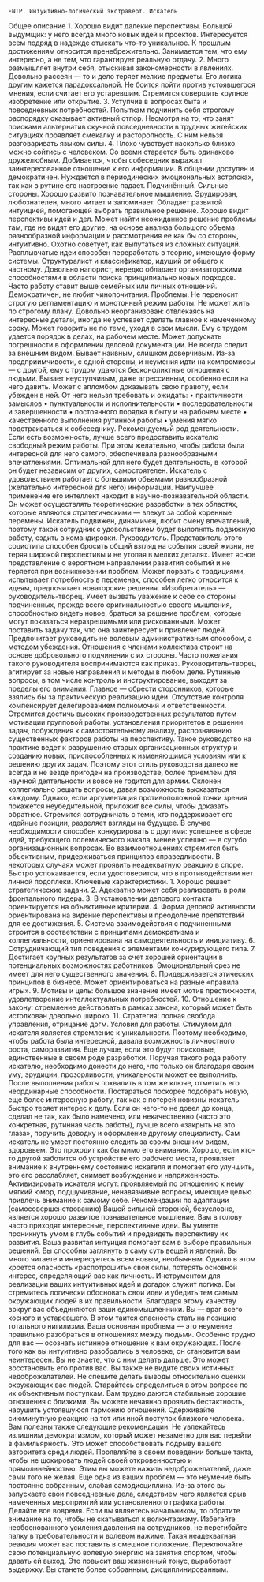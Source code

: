 	ENTP. Интуитивно-логический экстраверт. Искатель
Общее описание
    1. Хорошо видит далекие перспективы. Большой выдумщик: у него всегда много новых идей и проектов. Интересуется всем подряд в надежде отыскать что-то уникальное. К прошлым достижениям относится пренебрежительно. Занимается тем, что ему интересно, а не тем, что гарантирует реальную отдачу. 
    2. Много размышляет внутри себя, отыскивая закономерности в явлениях. Довольно рассеян — то и дело теряет мелкие предметы. Его логика другим кажется парадоксальной. Не боится пойти против устоявшегося мнения, если считает его устаревшим. Стремится совершить крупное изобретение или открытие. 
    3. Уступчив в вопросах быта и повседневных потребностей. Попыткам подчинить себя строгому распорядку оказывает активный отпор. Несмотря на то, что занят поисками альтернатив скучной повседневности в трудных житейских ситуациях проявляет смекалку и расторопность. С ним нельзя разговаривать языком силы. 
    4. Плохо чувствует насколько близко можно сойтись с человеком. Со всеми старается быть одинаково дружелюбным. Добивается, чтобы собеседник выражал заинтересованное отношение к его информации. В общении доступен и демократичен. Нуждается в периодических эмоциональных встрясках, так как в рутине его настроение падает. 
Подчинённый. 
Сильные стороны.
Хорошо развито познавательное мышление. Эрудирован, любознателен, много читает и запоминает. Обладает развитой интуицией, помогающей выбрать правильное решение. Хорошо видит перспективы идей и дел. Может найти неожиданное решение проблемы там, где не видят его другие, на основе анализа большого объема разнообразной информации и рассмотрения ее как бы со стороны, интуитивно. Охотно советует, как выпутаться из сложных ситуаций. Расплывчатые идеи способен переработать в теорию, имеющую форму системы. Структуралист и классификатор, идущий от общего к частному. Довольно напорист, нередко обладает организаторскими способностями в области поиска принципиально новых подходов. Часто работу ставит выше семейных или личных отношений. Демократичен, не любит чинопочитания. 
Проблемы. 
Не переносит строгую регламентацию и монотонный режим работы. Не может жить по строгому плану. Довольно неорганизован: отвлекаясь на интересные детали, иногда не успевает сделать главное к намеченному сроку. Может говорить не по теме, уходя в свои мысли. Ему с трудом удается порядок в делах, на рабочем месте. Может допускать погрешности в оформлении деловой документации. Не всегда следит за внешним видом. Бывает наивным, слишком доверчивым. Из-за предприимчивости, с одной стороны, и неумения идти на компромиссы — с другой, ему с трудом удаются бесконфликтные отношения с людьми. Бывает неуступчивым, даже агрессивным, особенно если на него давить. Может с апломбом доказывать свою правоту, если убежден в ней. 
От него нельзя требовать и ожидать: 
    • практичности замыслов 
    • пунктуальности и исполнительности 
    • последовательности и завершенности 
    • постоянного порядка в быту и на рабочем месте 
    • качественного выполнения рутинной работы 
    • умения мягко подстраиваться к собеседнику. 
Рекомендуемый род деятельности. 
Если есть возможность, лучше всего предоставить искателю свободный режим работы. При этом желательно, чтобы работа была интересной для него самого, обеспечивала разнообразными впечатлениями. Оптимальной для него будет деятельность, в которой он будет независим от других, самостоятелен. Искатель с удовольствием работает с большими объемами разнообразной (желательно интересной для него) информации. Наилучшее применение его интеллект находит в научно-познавательной области. Он может осуществлять теоретические разработки в тех областях, которые являются стратегическими — влекут за собой коренные перемены. Искатель подвижен, динамичен, любит смену впечатлений, поэтому такой сотрудник с удовольствием будет выполнять подвижную работу, ездить в командировки. 
Руководитель.
Представитель этого социотипа способен бросить общий взгляд на события своей жизни, не теряя широкой перспективы и не утопая в мелких деталях. Имеет ясное представление о вероятном направлении развития событий и не теряется при возникновении проблем. Может порвать с традициями, испытывает потребность в переменах, способен легко относится к идеям, предпочитает новаторские решения. 
«Изобретатель» — руководитель-творец. 
Умеет вызвать уважение к себе со стороны подчиненных, прежде всего оригинальностью своего мышления, способностью видеть новое, браться за решение проблем, которые могут показаться неразрешимыми или рискованными. Может поставить задачу так, что она заинтересует и привлечет людей. Предпочитает руководить не волевым административным способом, а методом убеждения. Отношения с членами коллектива строит на основе добровольного подчинения с их стороны. Часто пожелания такого руководителя воспринимаются как приказ. Руководитель-творец агитирует за новые направления и методы в любом деле. Рутинные вопросы, в том числе контроль и инструктирование, выходят за пределы его внимания. Главное — обрести сторонников, которые взялись бы за практическую реализацию идеи. Отсутствие контроля компенсирует делегированием полномочий и ответственности. Стремится достичь высоких производственных результатов путем мотивации групповой работы, установления приоритетов в решении задач, побуждения к самостоятельному анализу, распознаванию существенных факторов работы на перспективу. Такое руководство на практике ведет к разрушению старых организационных структур и созданию новых, приспособленных к изменяющимся условиям или к решению других задач. Поэтому этот стиль руководства далеко не всегда и не везде пригоден на производстве, более приемлем для научной деятельности и вовсе не годится для армии. Склонен коллегиально решать вопросы, давая возможность высказаться каждому. Однако, если аргументация противоположной точки зрения покажется неубедительной, приложит все силы, чтобы доказать обратное. Стремится сотрудничать с теми, кто поддерживает его идейные позиции, разделяет взгляды на будущее. В случае необходимости способен конкурировать с другими: успешнее в сфере идей, требующего полемического накала, менее успешно — в сугубо организационных вопросах. Во взаимоотношениях стремится быть объективным, придерживаться принципов справедливости. В некоторых случаях может проявить неадекватную реакцию в споре. Быстро успокаивается, если удостоверится, что в противодействии нет личной подоплеки. 
Ключевые характеристики.
    1. Хорошо решает стратегические задачи. 
    2. Адекватно может себя реализовать в роли фронтального лидера. 
    3. В установлении делового контакта ориентируется на объективные критерии. 
    4. Форма деловой активности ориентирована на видение перспективы и преодоление препятствий для ее достижения. 
    5. Система взаимодействия с подчиненными строится в соответствии с принципами демократизма и коллегиальности, ориентирована на самодеятельность и инициативу. 
    6. Сотрудничающий тип поведения с элементами конкурирующего типа. 
    7. Достигает крупных результатов за счет хорошей ориентации в потенциальных возможностях работников. Эмоциональный срез не имеет для него существенного значения. 
    8. Придерживается этических принципов в бизнесе. Может ориентироваться на разные «правила игры». 
    9. Мотивы и цель: большое значение имеет мотив престижности, удовлетворение интеллектуальных потребностей. 
    10. Отношение к закону: стремление действовать в рамках закона, который может быть истолкован довольно широко. 
    11. Стратегия: полная свобода управления, отрицание догм. 
Условия для работы.
Стимулом для искателя является стремление к уникальности. Поэтому необходимо, чтобы работа была интересной, давала возможность личностного роста, саморазвития. Еще лучше, если это будут поисковые, единственные в своем роде разработки. Поручая такого рода работу искателю, необходимо донести до него, что только он благодаря своим уму, эрудиции, прозорливости, уникальности может ее выполнить. После выполнения работы похвалить в том же ключе, отметить его неординарные способности. Постараться поскорее подобрать новую, еще более интересную работу, так как с потерей новизны искатель быстро теряет интерес к делу. Если он чего-то не довел до конца, сделал не так, как было намечено, или некачественно (часто это конкретная, рутинная часть работы), лучше всего «закрыть на это глаза», поручить доводку и оформление другому специалисту. Сам искатель не умеет постоянно следить за своим внешним видом, здоровьем. Это проходит как бы мимо его внимания. Хорошо, если кто-то другой заботится об устройстве его рабочего места, проявляет внимание к внутреннему состоянию искателя и помогает его улучшить, это его расслабляет, снимает возбуждение и напряженность. Активизировать искателя могут: проявляемый по отношению к нему мягкий юмор, подшучивание, ненавязчивые вопросы, имеющие целью привлечь внимание к самому себе. 
Рекомендации по адаптации (самосовершенствованию)
Вашей сильной стороной, безусловно, является хорошо развитое познавательное мышление. Вам в голову часто приходят интересные, перспективные идеи. Вы умеете проникнуть умом в глубь событий и предвидеть перспективу их развития. Ваша развитая интуиция помогает вам в выборе правильных решений. Вы способны заглянуть в саму суть вещей и явлений. Вы много читаете и интересуетесь всем новым, необычным. Однако в этом кроется опасность «распотрошить» свои силы, потерять основной интерес, определяющий вас как личность. 
Инструментом для реализации ваших интуитивных идей и догадок служит логика. Вы стремитесь логически обосновать свои идеи и убедить тем самым окружающих людей в их правильности. Благодаря этому качеству вокруг вас объединяются ваши единомышленники. Вы — враг всего косного и устаревшего. В этом таится опасность стать на позицию тотального нигилизма. Ваша основная проблема — это неумение правильно разобраться в отношениях между людьми. Особенно трудно для вас — осознать истинное отношение к вам окружающих. 
После того как вы интуитивно разобрались в человеке, он становится вам неинтересен. Вы не знаете, что с ним делать дальше. Это может восстановить его против вас. Вы также не видите своих истинных недоброжелателей. Не спешите делать выводы относительно оценки окружающих вас людей. Старайтесь определиться в этом вопросе по их объективным поступкам. 
Вам трудно даются стабильные хорошие отношения с близкими. Вы можете нечаянно проявить бестактность, нарушить устоявшуюся гармонию отношений. Сдерживайте сиюминутную реакцию на тот или иной поступок близкого человека. 
Вам полезны также следующие рекомендации. Не увлекайтесь излишним демократизмом, который может незаметно для вас перейти в фамильярность. Это может способствовать подрыву вашего авторитета среди людей. 
Проявляйте в своем поведении больше такта, чтобы не шокировать людей своей откровенностью и прямолинейностью. Этим вы можете нажить недоброжелателей, даже сами того не желая. Еще одна из ваших проблем — это неумение быть постоянно собранным, слабая самодисциплина. Из-за этого вы запускаете свои повседневные дела, следствием чего является срыв намеченных мероприятий или установленного графика работы. Делайте все вовремя. 
Если вы являетесь начальником, то обратите внимание на то, чтобы не скатываться к волюнтаризму. Избегайте необоснованного усиления давления на сотрудников, не перегибайте палку в требовательности и волевом нажиме. Такая неадекватная реакция может вас поставить в смешное положение. 
Переключайте свою потенциальную волевую энергию на занятия спортом, чтобы давать ей выход. Это повысит ваш жизненный тонус, выработает выдержку. Вы станете более собранным, дисциплинированным.

